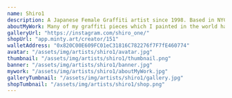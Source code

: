```yaml
---
name: Shiro1
description: A Japanese Female Graffiti artist since 1998. Based in NYC, traveled and painted her murals in 19 countries on 5 continents and still counting. Shiro's own character "MIMI" expresses her own vision.
aboutMyWork: Many of my graffiti pieces which I painted in the world has gone by painted over or the walls has destroyed. So I want to give them second life as NFT
galleryUrl: "https://instagram.com/shiro_one/"
shopUrl: "app.minty.art/creator/151"
walletAddress: "0x820C00E609FC01eC31816C782276f7F7fE460774"
avatar: "/assets/img/artists/shiro1/avatar.jpg"
thumbnail: "/assets/img/artists/shiro1/thumbnail.png"
banner: "/assets/img/artists/shiro1/banner.jpg"
mywork: "/assets/img/artists/shiro1/aboutMyWork.jpg"
galleryTumbnail: "/assets/img/artists/shiro1/gallery.jpg"
shopTumbnail: "/assets/img/artists/shiro1/shop.png"
---
```

